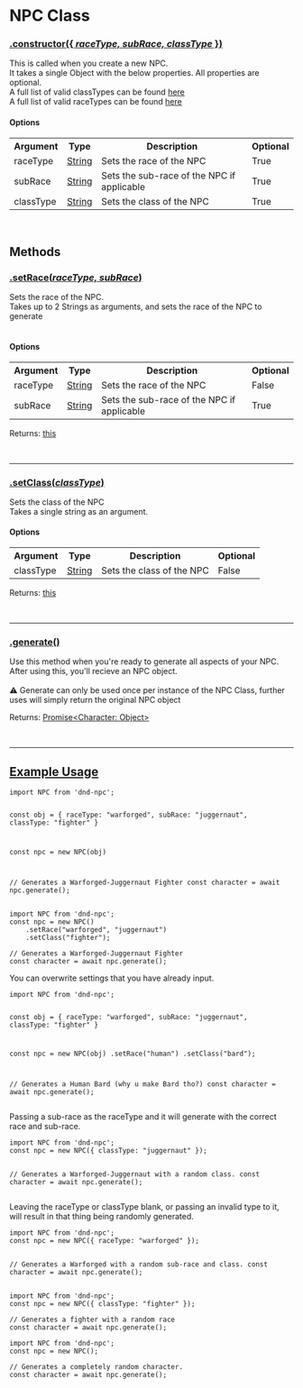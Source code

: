 <script>const page = "class"</script>
<h1 class="title"><b>NPC Class</b></h1>
<h3><a class="method" name="constructor" href="#constructor"><b>.constructor(<span class="args">{ <i>raceType, subRace, classType</i> }</span>)</b></a></h3>
<div class="embed">
	<p class="description">This is called when you create a new NPC.<br>
	It takes a single Object with the below properties. All properties are optional.<br>
	A full list of valid classTypes can be found <a href="{{ site.baseurl }}/class/classTypes">here</a><br>
	A full list of valid raceTypes can be found <a href="{{ site.baseurl }}/class/raceTypes">here</a></p>
	<h4><b>Options</b></h4>
	<table>
	<tr>
		<th>Argument</th>
		<th>Type</th>
		<th>Description</th>
		<th>Optional</th>
	</tr><tr>
		<td>raceType</td>
		<td><a href="https://developer.mozilla.org/en-US/docs/Web/JavaScript/Reference/Global_Objects/String">String</a></td>
		<td>Sets the race of the NPC</td>
		<td>True</td>
	</tr><tr>
		<td>subRace</td>
		<td><a href="https://developer.mozilla.org/en-US/docs/Web/JavaScript/Reference/Global_Objects/String">String</a></td>
		<td>Sets the sub-race of the NPC if applicable</td>
		<td>True</td>
	</tr><tr>
		<td>classType</td>
		<td><a href="https://developer.mozilla.org/en-US/docs/Web/JavaScript/Reference/Global_Objects/String">String</a></td>
		<td>Sets the class of the NPC</td>
		<td>True</td>
	</tr>
	</table>
</div><br>
<h2><b>Methods</b></h2>
<h3><a class="method" name="setRace" href="#setRace"><b>.setRace(<span class="args"><i>raceType, subRace</i></span>)</b></a></h3>
<div class="embed">
	<p class="description">Sets the race of the NPC.<br>
	Takes up to 2 Strings as arguments, and sets the race of the NPC to generate<br>
	<br></p>
	<h4><b>Options</b></h4>
	<table>
	<tr>
		<th>Argument</th>
		<th>Type</th>
		<th>Description</th>
		<th>Optional</th>
	</tr><tr>
		<td>raceType</td>
		<td><a href="https://developer.mozilla.org/en-US/docs/Web/JavaScript/Reference/Global_Objects/String">String</a></td>
		<td>Sets the race of the NPC</td>
		<td>False</td>
	</tr><tr>
		<td>subRace</td>
		<td><a href="https://developer.mozilla.org/en-US/docs/Web/JavaScript/Reference/Global_Objects/String">String</a></td>
		<td>Sets the sub-race of the NPC if applicable<br></td>
		<td>True</td>
	</tr>
	</table>
	<p>Returns: <a href="#top">this</a></p>
</div><br>
<hr>

<h3><a class="method" name="setClass" href="#setClass"><b>.setClass(<span class="args"><i>classType</i></span>)</b></a></h3>
<div class="embed">
	<p class="description">Sets the class of the NPC<br>
		Takes a single string as an argument.<br>
		</p>
	<h4><b>Options</b></h4>
	<table>
	<tr>
		<th>Argument</th>
		<th>Type</th>
		<th>Description</th>
		<th>Optional</th>
	</tr><tr>
		<td>classType</td>
		<td><a href="https://developer.mozilla.org/en-US/docs/Web/JavaScript/Reference/Global_Objects/String">String</a></td>
		<td>Sets the class of the NPC</td>
		<td>False</td>
	</tr>
	</table>
	<p>Returns: <a href="#top">this</a></p>
</div><br>
<hr>

<h3><a class="method" name="generate" href="#generate"><b>.generate()</b></a></h3>
<div class="embed">
	<p>Use this method when you're ready to generate all aspects of your NPC.<br>
		After using this, you'll recieve an NPC object.<br><br>
		⚠️ Generate can only be used once per instance of the NPC Class, further uses will simply return the original NPC object</p>
	<p>Returns: <a href="{{ site.baseurl }}/objects">Promise&lt;Character: Object&gt;</a></p>
</div><br>
<hr>

<h2><a class="method" name="examples" href="#examples"><b>Example Usage</b></a></h2>
<pre><code>import NPC from 'dnd-npc';

const obj = {
	raceType: "warforged",
	subRace: "juggernaut",
	classType: "fighter"
}

const npc = new NPC(obj)

// Generates a Warforged-Juggernaut Fighter
const character = await npc.generate();
</code></pre>
<pre><code class="language-javascript">import NPC from 'dnd-npc';
const npc = new NPC()
	.setRace("warforged", "juggernaut")
	.setClass("fighter");

// Generates a Warforged-Juggernaut Fighter
const character = await npc.generate();
</code></pre>

<p>You can overwrite settings that you have already input.</p>
<pre><code class="language-javascript">import NPC from 'dnd-npc';

const obj = {
	raceType: "warforged",
	subRace: "juggernaut",
	classType: "fighter"
}

const npc = new NPC(obj)
	.setRace("human")
	.setClass("bard");
	
// Generates a Human Bard (why u make Bard tho?)
const character = await npc.generate();
</code></pre>

<p>Passing a sub-race as the raceType and it will generate with the correct race and sub-race.</p>
<pre><code class="language-javascript">import NPC from 'dnd-npc';
const npc = new NPC({ classType: "juggernaut" });

// Generates a Warforged-Juggernaut with a random class.
const character = await npc.generate();
</code></pre>

<p>Leaving the raceType or classType blank, or passing an invalid type to it, will result in that thing being randomly generated.</p>
<pre><code class="language-javascript">import NPC from 'dnd-npc';
const npc = new NPC({ raceType: "warforged" });

// Generates a Warforged with a random sub-race and class.
const character = await npc.generate();
</code></pre>
<pre><code class="language-javascript">import NPC from 'dnd-npc';
const npc = new NPC({ classType: "fighter" });

// Generates a fighter with a random race
const character = await npc.generate();
</code></pre>
<pre><code class="language-javascript">import NPC from 'dnd-npc';
const npc = new NPC();

// Generates a completely random character.
const character = await npc.generate();
</code></pre>